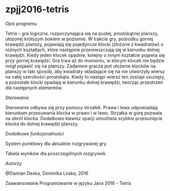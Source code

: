 # zpjj2016-tetris
*Opis programu*

Tetris – gra logiczna, rozpoczynająca się na pustej, prostokątnej planszy, ułożonej krótszym bokiem w poziomie. W trakcie gry, pośrodku górnej krawędzi planszy, pojawiają się pojedyncze klocki (złożone z kwadratów) o różnych kształtach, które następnie przemieszczają się w kierunku dolnej krawędzi. Kiedy jeden klocek opadnie, kolejny o innym kształcie pojawia się przy górnej krawędzi. Gra trwa aż do momentu, w którym klocek nie będzie mógł pojawić się na planszy. Zadaniem gracza jest ułożenie klocków na planszy w taki sposób, aby kwadraty składające się na nie utworzyły wiersz na całej szerokości prostokąta. Kiedy to nastąpi wiersz ten zostaje usunięty, a pozostałe klocki opadają w kierunku dolnej krawędzi, tworząc przestrzeń dla następnych elementów. 

*Sterowanie*

Sterowanie odbywa się przy pomocy strzałek. Prawa i lewa odpowiadają kierunkom przesuwania klocka w prawo i w lewo. Strzałka w górę pozwala na obrót klocka. Dodatkowo klawisz spacji umożliwia szybkie przesunięcie klocka do dolnej krawędzi planszy.

*Dodatkowe funkcjonalności*

System punktowy dla aktualnie rozgrywanej gry.

Tabela wyników dla poszczególnych rozgrywek. 

*Autorzy*

@Damian Deska, Dominika Loska, 2016

Zaawansowane Programowanie w języku Java 2016 - Tetris
